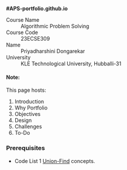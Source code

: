**#APS-portfolio.github.io**
<dl>
<dt>Course Name</dt>
<dd>Algorithmic Problem Solving</dd>
<dt>Course Code</dt>
<dd>23ECSE309</dd>
<dt>Name</dt>
<dd>Priyadharshini Dongarekar</dd>
<dt>University</dt>
<dd>KLE Technological University, Hubballi-31</dd>
</dl>


#### Note:
This page hosts:

1. Introduction
2. Why Portfolio
3. Objectives
4. Design
5. Challenges
6. To-Do




### Prerequisites
* Code List 1 [Union-Find](https://github.com/prakashbh/day-today-codes/blob/master/10-union-find-basic.c) concepts.
